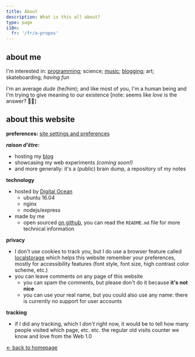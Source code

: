 ```yaml
---
title: About
description: What is this all about?
type: page
i18n:
  fr: '/fr/a-propos'
---
```


## about me

I'm interested in: <a href="https://github.com/hexanal" target="_blank" rel="noopener noreferrer">programming</a>; science; <a href="https://fredmercy.bandcamp.com" target="_blank" rel="noopener noreferrer">music</a>; [blogging](/blog); art; skateboarding; _having fun_

I'm an average _dude_ (he/him); and like most of you, I'm a human being and I'm trying to give meaning to our existence [note: seems like _love_ is the answer? 🤷‍♂️]

## about this website

**preferences:** <a href="/help" data-component="emit" data-event="SHOW_BOX_HELP" data-no-transition>site settings and preferences</a>

**_raison d'être:_**

- hosting my [blog](/blog)
- showcasing my web experiments *(coming soon!)*
- and more generally: it's a (public) brain dump, a repository of my notes

**technology**

- hosted by [Digital Ocean](https://www.digitalocean.com)
  - ubuntu 16.04
  - nginx
  - nodejs/express
- made by me
  - open sourced [on github](https://github.com/hexanal/fredmercy-blog), you can read the `README.md` file for more technical information

**privacy**

- I don't use cookies to track you, but I do use a browser feature called [localstorage](https://developer.mozilla.org/en-US/docs/Web/API/Window/localStorage) which helps this website remember your preferences, mostly for accessibility features (font style, font size, high contrast color scheme, etc.)
- you can leave comments on any page of this website
  - you can spam the comments, but please don't do it because **it's not nice**
  - you can use your real name, but you could also use any name: there is currently no support for user accounts

**tracking**

- if I did any tracking, which I *don't* right now, it would be to tell how many people visited which page, etc. etc. the regular old visits counter we know and love from the Web 1.0

<a href="/" class="button">← back to homepage</a>

